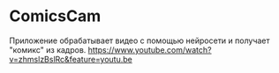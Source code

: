 # ComicsCam
Приложение обрабатывает видео с помощью нейросети и получает "комикс" из кадров.
https://www.youtube.com/watch?v=zhmslzBslRc&feature=youtu.be
